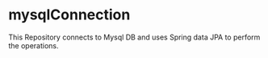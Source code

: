 # mysqlConnection
This Repository connects to Mysql DB and uses Spring data JPA to perform the operations.
